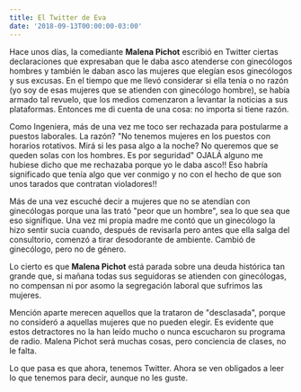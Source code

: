 ```yaml
---
title: El Twitter de Eva
date: '2018-09-13T00:00:00-03:00'
---
```

Hace unos días, la comediante **Malena Pichot** escribió en Twitter ciertas declaraciones que expresaban que le daba asco atenderse con ginecólogos hombres y también le daban asco las mujeres que elegían esos ginecólogos y sus excusas. En el tiempo que me llevó considerar si ella tenía o no razón (yo soy de esas mujeres que se atienden con ginecólogo hombre), se había armado tal revuelo, que los medios comenzaron a levantar la noticias a sus plataformas. Entonces me di cuenta de una cosa: no importa si tiene razón.

Como Ingeniera, más de una vez me toco ser rechazada para postularme a puestos laborales. La razón? "No tenemos mujeres en los puestos con horarios rotativos. Mirá si les pasa algo a la noche? No queremos que se queden solas con los hombres. Es por seguridad" OJALÁ alguno me hubiese dicho que me rechazaba porque yo le daba asco!! Eso habría significado que tenía algo que ver conmigo y no con el hecho de que son unos tarados que contratan violadores!!

Más de una vez escuché decir a mujeres que no se atendían con ginecólogas porque una las trató "peor que un hombre", sea lo que sea que eso signifique. Una vez mi propia madre me contó que un  ginecólogo la hizo sentir sucia cuando, después de revisarla pero antes que ella salga del consultorio, comenzó a tirar desodorante de ambiente. Cambió de ginecólogo, pero no de género.

Lo cierto es que **Malena Pichot** está parada sobre una deuda histórica tan grande que, si mañana todas sus seguidoras se atienden con ginecólogas, no compensan ni por asomo la segregación laboral que sufrimos las mujeres.

Mención aparte merecen aquellos que la trataron de "desclasada", porque no consideró a aquellas mujeres que no pueden elegir. Es evidente que estos detractores no la han leído mucho o nunca escucharon su programa de radio. Malena Pichot será muchas cosas, pero conciencia de clases, no le falta.

Lo que pasa es que ahora, tenemos Twitter. Ahora se ven obligados a leer lo que tenemos para decir, aunque no les guste.
